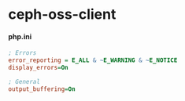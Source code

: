# ceph-oss-client

#### php.ini
```ini
; Errors
error_reporting = E_ALL & ~E_WARNING & ~E_NOTICE
display_errors=On

; General
output_buffering=On
```
